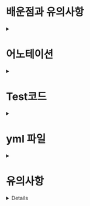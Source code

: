 # 배운점과 유의사항
<details>

<summary> <h1>어노테이션 </h1> </summary>
      
#### @RestController (//@Responsebody + @Controller 합친것)
```java
@RestController 
@RequiredArgsConstructor
public class MemberApiController {
}
      
@Target(ElementType.TYPE)
@Retention(RetentionPolicy.RUNTIME)
@Documented
@Controller
@ResponseBody
public @interface RestController {
}      
```

#### @ResponseBody //json으로 온 Body를 Member에 그대로 Mapping

```java
 @PostMapping("/api/v1/members")
    public CreateMemberResponse saveMemberV1(@RequestBody @Valid Member member) {
        //json으로 온 Body를 Member에 그대로 Mapping
    }      
```      
      
</details>      

<details>

<summary> <h1>Test코드 </h1> </summary>



</details>

<details>

<summary> <h1>yml 파일 </h1> </summary>      



```yml
spring:
  datasource: //db설정
    url: jdbc:h2:tcp://localhost/~/jpashop
    username: sa
    password:
    driver-class-name: org.h2.Driver

  jpa:
    hibernate:
      ddl-auto: create  //db 자동으로 drop, create (매번)
    properties:
      hibernate:
        format_sql: true  //sql을 표기

logging.level:
  org.hibernate.SQL: debug //debug모드로 sql을 log 찍어준다.

server:
  port: 9091

```

</details>      
      
<details>
<summary> <h1>유의사항 </h1> </summary>
#### //== API 사용을 할 때 DTO를 만들어서 받는 이유==//
      
> API 스펙에 맞춰서 @ResponseBody Entitny를 사용하는게 아니라 DTO를 하나 만들어서 해야한다.
> Entity를 사용하게되면 어디까지 API에서 받고 Binding 되는지, 추가적으로 다른 코드에서 Binding 했는지 모를 수도 있다. (모든 변수가 들어올 가능성이 있으므로)
> 따라서 DTO에 해당 API를 FIT하게 맞춰서 딱 받는 스펙을 알 수 있다. 외부에 Entity를 보여줘서도 안됨.

> 받은 Request를 CreateMemberRequest DTO를 바인딩하여 생성, CreateMemberResponse로 전송      
```java
       @PostMapping("/api/v2/members")
    public CreateMemberResponse saveMemberV2(@RequestBody @Valid CreateMemberRequest request) {
        Member member = new Member();
        member.setName(request.getName());
        member.setAddress(request.getAddress());

        Long id = memberService.join(member);
        return new CreateMemberResponse(id);
    }

    @Data
    static class CreateMemberRequest {
        private String name;
        private Address address;
    }

    @Data
    static class CreateMemberResponse {
        private Long id;

        public CreateMemberResponse(Long id) {
            this.id = id;
        }
    }
      
```
      
      
</details>
      
<details>

